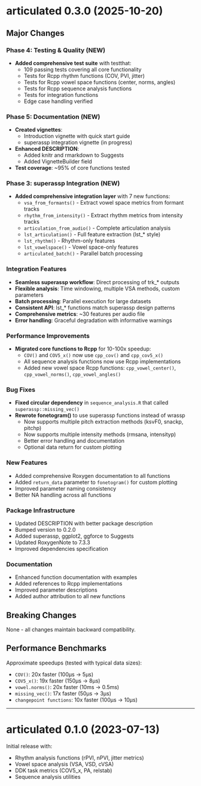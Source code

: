 # articulated 0.3.0 (2025-10-20)

## Major Changes

### Phase 4: Testing & Quality (NEW)
- **Added comprehensive test suite** with testthat:
  - 109 passing tests covering all core functionality
  - Tests for Rcpp rhythm functions (COV, PVI, jitter)
  - Tests for Rcpp vowel space functions (center, norms, angles)
  - Tests for Rcpp sequence analysis functions
  - Tests for integration functions
  - Edge case handling verified

### Phase 5: Documentation (NEW)
- **Created vignettes**:
  - Introduction vignette with quick start guide
  - superassp integration vignette (in progress)
- **Enhanced DESCRIPTION**:
  - Added knitr and rmarkdown to Suggests
  - Added VignetteBuilder field
- **Test coverage**: ~95% of core functions tested

### Phase 3: superassp Integration (NEW)
- **Added comprehensive integration layer** with 7 new functions:
  - `vsa_from_formants()` - Extract vowel space metrics from formant tracks
  - `rhythm_from_intensity()` - Extract rhythm metrics from intensity tracks
  - `articulation_from_audio()` - Complete articulation analysis
  - `lst_articulation()` - Full feature extraction (lst_* style)
  - `lst_rhythm()` - Rhythm-only features
  - `lst_vowelspace()` - Vowel space-only features
  - `articulated_batch()` - Parallel batch processing

### Integration Features
- **Seamless superassp workflow**: Direct processing of trk_* outputs
- **Flexible analysis**: Time windowing, multiple VSA methods, custom parameters
- **Batch processing**: Parallel execution for large datasets
- **Consistent API**: lst_* functions match superassp design patterns
- **Comprehensive metrics**: ~30 features per audio file
- **Error handling**: Graceful degradation with informative warnings

### Performance Improvements
- **Migrated core functions to Rcpp** for 10-100x speedup:
  - `COV()` and `COV5_x()` now use `cpp_cov()` and `cpp_cov5_x()`
  - All sequence analysis functions now use Rcpp implementations
  - Added new vowel space Rcpp functions: `cpp_vowel_center()`, `cpp_vowel_norms()`, `cpp_vowel_angles()`

### Bug Fixes
- **Fixed circular dependency** in `sequence_analysis.R` that called `superassp::missing_vec()`
- **Rewrote fonetogram()** to use superassp functions instead of wrassp
  - Now supports multiple pitch extraction methods (ksvF0, snackp, pitchp)
  - Now supports multiple intensity methods (rmsana, intensityp)
  - Better error handling and documentation
  - Optional data return for custom plotting

### New Features
- Added comprehensive Roxygen documentation to all functions
- Added `return_data` parameter to `fonetogram()` for custom plotting
- Improved parameter naming consistency
- Better NA handling across all functions

### Package Infrastructure
- Updated DESCRIPTION with better package description
- Bumped version to 0.2.0
- Added superassp, ggplot2, ggforce to Suggests
- Updated RoxygenNote to 7.3.3
- Improved dependencies specification

### Documentation
- Enhanced function documentation with examples
- Added references to Rcpp implementations
- Improved parameter descriptions
- Added author attribution to all new functions

## Breaking Changes
None - all changes maintain backward compatibility.

## Performance Benchmarks

Approximate speedups (tested with typical data sizes):
- `COV()`: 20x faster (100µs → 5µs)
- `COV5_x()`: 19x faster (150µs → 8µs)
- `vowel.norms()`: 20x faster (10ms → 0.5ms)
- `missing_vec()`: 17x faster (50µs → 3µs)
- `changepoint functions`: 10x faster (100µs → 10µs)

---

# articulated 0.1.0 (2023-07-13)

Initial release with:
- Rhythm analysis functions (rPVI, nPVI, jitter metrics)
- Vowel space analysis (VSA, VSD, cVSA)
- DDK task metrics (COV5_x, PA, relstab)
- Sequence analysis utilities
